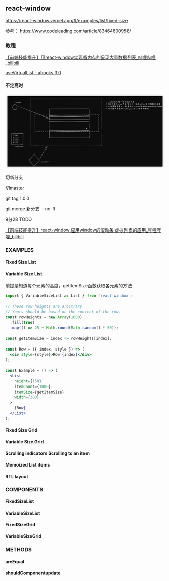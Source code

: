 ## react-window

https://react-window.vercel.app/#/examples/list/fixed-size

参考：
https://www.codeleading.com/article/83464600958/

### 教程

[【前端技能提升】用react-window实现省内存的呈现大量数据列表_哔哩哔哩_bilibili](https://www.bilibili.com/video/BV1G14y1L76U/?spm_id_from=333.788.recommend_more_video.2&vd_source=abb66f1f7d240b0556df3816424c3d88)



[useVirtualList - ahooks 3.0](https://ahooks.js.org/zh-CN/hooks/use-virtual-list/)

#### 不定高时

![image-20230322084522143](虚拟列表.assets/image-20230322084522143.png)



切新分支 

切master

git tag 1.0.0

git merge 新分支 --no-ff



9分28 TODO

[【前端技能提升】react-window 应用window的滚动条 虚拟列表的应用_哔哩哔哩_bilibili](https://www.bilibili.com/video/BV1XG411A7NA/?spm_id_from=333.999.0.0&vd_source=abb66f1f7d240b0556df3816424c3d88)

### EXAMPLES

#### Fixed Size List

#### Variable Size List

前提是知道每个元素的高度，getItemSize函数获取各元素的方法

```jsx
import { VariableSizeList as List } from 'react-window';
 
// These row heights are arbitrary.
// Yours should be based on the content of the row.
const rowHeights = new Array(1000)
  .fill(true)
  .map(() => 25 + Math.round(Math.random() * 50));
 
const getItemSize = index => rowHeights[index];
 
const Row = ({ index, style }) => (
  <div style={style}>Row {index}</div>
);
 
const Example = () => (
  <List
    height={150}
    itemCount={1000}
    itemSize={getItemSize}
    width={300}
  >
    {Row}
  </List>
);
```



#### Fixed Size Grid

#### Variable Size Grid

#### Scrolling indicators Scrolling to an item 

#### Memoized List items

#### RTL layout

### COMPONENTS

#### FixedSizeList

#### VariableSizeList

#### FixedSizeGrid

#### VariableSizeGrid

### METHODS

#### areEqual

#### shouldComponentupdate